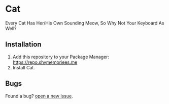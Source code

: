 # Cat

Every Cat Has Her/His Own Sounding Meow, So Why Not Your Keyboard As Well?

## Installation

1. Add this repository to your Package Manager: https://repo.shymemoriees.me
2. Install Cat.

## Bugs

Found a bug? [open a new issue](https://github.com/ShyMemoriees/Cat/issues/new).
